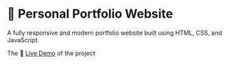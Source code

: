 # 💼 Personal Portfolio Website

A fully responsive and modern portfolio website built using HTML, CSS, and JavaScript.


The 🔗 [Live Demo]((https://portfolio-website-sand-chi.vercel.app/)) of the project
